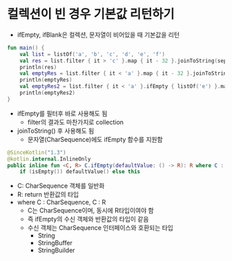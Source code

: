 # 컬렉션이 빈 경우 기본값 리턴하기

- ifEmpty, ifBlank은 컬렉션, 문자열이 비어있을 때  기본값을 리턴

```kotlin
fun main() {
    val list = listOf('a', 'b', 'c', 'd', 'e', 'f')
    val res = list.filter { it > 'c' }.map { it - 32 }.joinToString(separator = ", ")
    println(res)
    val emptyRes = list.filter { it < 'a' }.map { it - 32 }.joinToString(separator = ", ").ifEmpty { "E" }
    println(emptyRes)
    val emptyRes2 = list.filter { it < 'a' }.ifEmpty { listOf('e') }.map { it - 32 }.joinToString(separator = ", ")
    println(emptyRes2)
}

```

- ifEmpty를 필터후 바로 사용해도 됨
  - filter의 결과도 마찬가지로 collection
- joinToString() 후 사용해도 됨
  - 문자열(CharSequence)에도 ifEmpty 함수를 지원함

```kotlin
@SinceKotlin("1.3")
@kotlin.internal.InlineOnly
public inline fun <C, R> C.ifEmpty(defaultValue: () -> R): R where C : CharSequence, C : R =
    if (isEmpty()) defaultValue() else this

```

- C: CharSequence 객체를 일반화
- R: return 반환값의 타입
- where C : CharSequence, C : R
  - C는 CharSequence이며, 동시에 R타입이여야 함
  - 즉 ifEmpty의 수신 객체와 반환값의 타입이 같음
  - 수신 객체는 CharSequence 인터페이스와 호환되는 타입
    - String
    - StringBuffer
    - StringBuilder